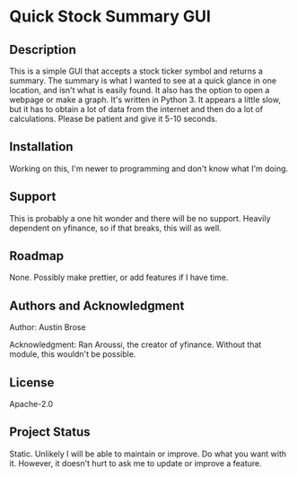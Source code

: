 # Quick Stock Summary GUI

## Description
This is a simple GUI that accepts a stock ticker symbol and returns a summary.  The summary is what I wanted to see at a quick glance in one location, and isn't what is easily found.  It also has the option to open a webpage or make a graph.  It's written in Python 3.  It appears a little slow, but it has to obtain a lot of data from the internet and then do a lot of calculations.  Please be patient and give it 5-10 seconds.

## Installation
Working on this, I'm newer to programming and don't know what I'm doing.

## Support
This is probably a one hit wonder and there will be no support.
Heavily dependent on yfinance, so if that breaks, this will as well.

## Roadmap
None.  Possibly make prettier, or add features if I have time.

## Authors and Acknowledgment
Author: Austin Brose

Acknowledgment: Ran Aroussi, the creator of yfinance.  Without that module,
this wouldn't be possible.

## License
Apache-2.0
## Project Status
Static.  Unlikely I will be able to maintain or improve.  Do what you want with
it.  However, it doesn't hurt to ask me to update or improve a feature.
